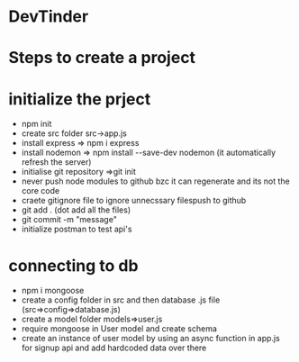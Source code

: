# DevTinder 
# Steps to create a project
# initialize the prject


- npm init
- create src folder src->app.js
- install express => npm i express
- install nodemon => npm install --save-dev nodemon (it automatically refresh the server)
- initialise git repository =>git init
- never push node modules to github bzc it can regenerate and its not the core code
- craete gitignore file to ignore unnecssary filespush to github
- git add . (dot add all the files)
- git commit -m "message"
- initialize postman to test api's
# connecting to db
- npm i mongoose 
- create a config folder in src and then database .js file (src=>config=>database.js)
- create a model folder models=>user.js
- require mongoose in User model and create schema 
- create an instance of user model by using an async function in app.js for signup api and add hardcoded data over there





